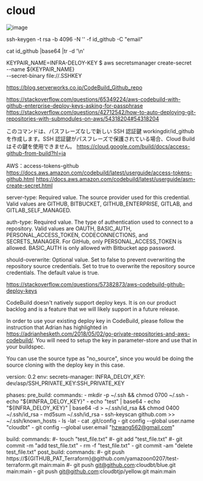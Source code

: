 # cloud

![image](https://github.com/user-attachments/assets/47be2ff0-ee8f-4e26-85e5-07b1458a0306)

ssh-keygen -t rsa -b 4096 -N '' -f id_github -C "email"

cat id_github |base64 |tr -d '\n'


KEYPAIR_NAME=INFRA-DELOY-KEY
$ aws secretsmanager create-secret \
    --name ${KEYPAIR_NAME} \
    --secret-binary file://.SSHKEY

    
https://blog.serverworks.co.jp/CodeBuild_Github_repo


https://stackoverflow.com/questions/65349224/aws-codebuild-with-github-enterprise-deploy-keys-asking-for-passphrase
https://stackoverflow.com/questions/42712542/how-to-auto-deploying-git-repositories-with-submodules-on-aws/54318204#54318204

このコマンドは、パスフレーズなしで新しい SSH 認証鍵 workingdir/id_github を作成します。SSH 認証鍵がパスフレーズで保護されている場合、Cloud Build はその鍵を使用できません。
https://cloud.google.com/build/docs/access-github-from-build?hl=ja


AWS：access-tokens-github
https://docs.aws.amazon.com/codebuild/latest/userguide/access-tokens-github.html
https://docs.aws.amazon.com/codebuild/latest/userguide/asm-create-secret.html

server-type: Required value. The source provider used for this credential. Valid values are GITHUB, BITBUCKET, GITHUB_ENTERPRISE, GITLAB, and GITLAB_SELF_MANAGED.

auth-type: Required value. The type of authentication used to connect to a repository. Valid values are OAUTH, BASIC_AUTH, PERSONAL_ACCESS_TOKEN, CODECONNECTIONS, and SECRETS_MANAGER. For GitHub, only PERSONAL_ACCESS_TOKEN is allowed. BASIC_AUTH is only allowed with Bitbucket app password.

should-overwrite: Optional value. Set to false to prevent overwriting the repository source credentials. Set to true to overwrite the repository source credentials. The default value is true.



https://stackoverflow.com/questions/57382873/aws-codebuild-github-deploy-keys

CodeBuild doesn't natively support deploy keys. It is on our product backlog and is a feature that we will likely support in a future release.

In order to use your existing deploy key in CodeBuild, please follow the instruction that Adrian has highlighted in https://adrianhesketh.com/2018/05/02/go-private-repositories-and-aws-codebuild/. You will need to setup the key in parameter-store and use that in your buildspec.

You can use the source type as "no_source", since you would be doing the source cloning with the deploy key in this case.


version: 0.2
env:
  secrets-manager:
    INFRA_DELOY_KEY: dev/asp/SSH_PRIVATE_KEY:SSH_PRIVATE_KEY

phases:
  pre_build:
    commands:
      - mkdir -p ~/.ssh && chmod 0700 ~/.ssh
      - echo "${#INFRA_DELOY_KEY}"
      - echo "test" | base64
      - echo "${INFRA_DELOY_KEY}" | base64 -d > ~/.ssh/id_rsa && chmod 0400 ~/.ssh/id_rsa
      - md5sum ~/.ssh/id_rsa
      - ssh-keyscan github.com >> ~/.ssh/known_hosts
      - ls -lat
      - cat .git/config
      - git config --global user.name "cloudbt"
      - git config --global user.email "hzwang562@gmail.com"
      
  build:
    commands:
      #- touch "test_file.txt"
      #- git add "test_file.txt"
      #- git commit -m "add test_file.txt"
      - rm -f "test_file.txt"
      - git commit -am "delete test_file.txt"
  post_build:
    commands:
      #- git push https://${GITHUB_PAT_Terraform}@github.com/yamazoon0207/test-terraform.git main:main
      #- git push git@github.com:cloudbt/blue.git main:main
      - git push git@github.com:cloudbtjp/yellow.git main:main


      

